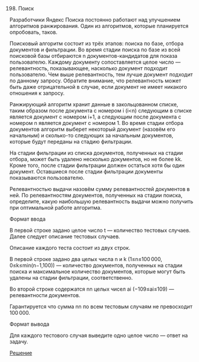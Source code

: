 198. Поиск

Разработчики Яндекс Поиска постоянно работают над улучшением алгоритмов ранжирования. Один из алгоритмов, которые планируется опробовать, таков.

Поисковый алгоритм состоит из трёх этапов: поиска по базе, отбора документов и фильтрации. Во время стадии поиска по базе из всей поисковой базы отбираются n документов-кандидатов для показа пользователю. Каждому документу сопоставляется целое число — релевантность, показывающее, насколько документ подходит пользователю. Чем выше релевантность, тем лучше документ подходит по данному запросу. Обратите внимание, что релевантность может быть даже отрицательной в случае, если документ не имеет никакого отношения к запросу.

Ранжирующий алгоритм хранит данные в закольцованном списке, таким образом после документа с номером i (i<n) следующим в списке является документ с номером i+1, а следующим после документа с номером n является документ с номером 1. Во время стадии отбора документов алгоритм выберет некоторый документ (назовём его начальным) и сколько-то следующих за начальным документов, которые будут переданы на стадию фильтрации.

На стадии фильтрации из списка документов, полученных на стадии отбора, может быть удалено несколько документов, но не более kk. Кроме того, после стадии фильтрации должен остаться хотя бы один документ. Оставшиеся после стадии фильтрации документы показываются пользователю.

Релевантностью выдачи назовём сумму релевантностей документов в ней. По релевантностям документов, полученных на стадии поиска, определите, какую наибольшую релевантность выдачи можно получить при оптимальной работе алгоритма.

Формат ввода

В первой строке задано целое число t — количество тестовых случаев. Далее следует описание тестовых случаев.

Описание каждого теста состоит из двух строк.

В первой строке задано два целых числа n и k (1≤n≤100 000, 0≤k≤min(n−1,100)) — количество документов, полученных на стадии поиска и максимальное количество документов, которые могут быть удалены на стадии фильтрации, соответственно.

Во второй строке содержатся nn целых чисел ai​ (−109≤ai≤109) — релевантности документов.

Гарантируется что сумма nn по всем тестовым случаям не превосходит 100 000.

Формат вывода

Для каждого тестового случая выведите одно целое число — ответ на задачу.

[Решение](solution.cpp)